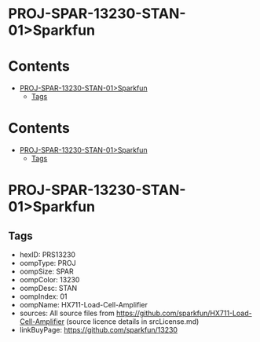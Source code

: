 
PROJ-SPAR-13230-STAN-01>Sparkfun
================================

Contents
========

* [PROJ-SPAR-13230-STAN-01>Sparkfun](#proj-spar-13230-stan-01sparkfun)
	* [Tags](#tags)

Contents
========

* [PROJ-SPAR-13230-STAN-01>Sparkfun](#proj-spar-13230-stan-01sparkfun)
	* [Tags](#tags)

# PROJ-SPAR-13230-STAN-01>Sparkfun

## Tags

- hexID: PRS13230
- oompType: PROJ
- oompSize: SPAR
- oompColor: 13230
- oompDesc: STAN
- oompIndex: 01
- oompName: HX711-Load-Cell-Amplifier
- sources: All source files from https://github.com/sparkfun/HX711-Load-Cell-Amplifier (source licence details in srcLicense.md)
- linkBuyPage: https://github.com/sparkfun/13230
